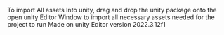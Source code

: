 To import All assets Into unity, drag and drop the unity package onto the open unity Editor Window to import all necessary assets needed for the project to run
Made on unity Editor version 2022.3.12f1
